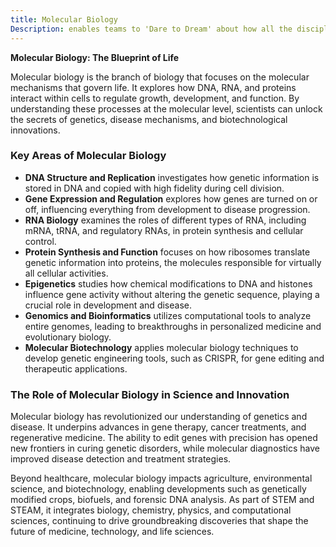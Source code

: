 ```yaml
---
title: Molecular Biology
Description: enables teams to 'Dare to Dream' about how all the disciplines can resonate and shape the solution
---
```


**Molecular Biology: The Blueprint of Life**

Molecular biology is the branch of biology that focuses on the molecular mechanisms that govern life. It explores how DNA, RNA, and proteins interact within cells to regulate growth, development, and function. By understanding these processes at the molecular level, scientists can unlock the secrets of genetics, disease mechanisms, and biotechnological innovations.

### Key Areas of Molecular Biology

- **DNA Structure and Replication** investigates how genetic information is stored in DNA and copied with high fidelity during cell division.
- **Gene Expression and Regulation** explores how genes are turned on or off, influencing everything from development to disease progression.
- **RNA Biology** examines the roles of different types of RNA, including mRNA, tRNA, and regulatory RNAs, in protein synthesis and cellular control.
- **Protein Synthesis and Function** focuses on how ribosomes translate genetic information into proteins, the molecules responsible for virtually all cellular activities.
- **Epigenetics** studies how chemical modifications to DNA and histones influence gene activity without altering the genetic sequence, playing a crucial role in development and disease.
- **Genomics and Bioinformatics** utilizes computational tools to analyze entire genomes, leading to breakthroughs in personalized medicine and evolutionary biology.
- **Molecular Biotechnology** applies molecular biology techniques to develop genetic engineering tools, such as CRISPR, for gene editing and therapeutic applications.

### The Role of Molecular Biology in Science and Innovation

Molecular biology has revolutionized our understanding of genetics and disease. It underpins advances in gene therapy, cancer treatments, and regenerative medicine. The ability to edit genes with precision has opened new frontiers in curing genetic disorders, while molecular diagnostics have improved disease detection and treatment strategies.

Beyond healthcare, molecular biology impacts agriculture, environmental science, and biotechnology, enabling developments such as genetically modified crops, biofuels, and forensic DNA analysis. As part of STEM and STEAM, it integrates biology, chemistry, physics, and computational sciences, continuing to drive groundbreaking discoveries that shape the future of medicine, technology, and life sciences.

